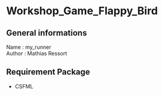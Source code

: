 # Workshop_Game_Flappy_Bird

## General informations
Name : my_runner<br />
Author : Mathias Ressort

## Requirement Package
* CSFML
